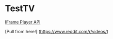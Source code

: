 # TestTV
[IFrame Player API](https://developers.google.com/youtube/v3/guides/ios_youtube_helper)

[Pull from here!] (https://www.reddit.com/r/videos/)

